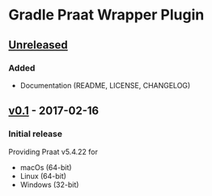 Gradle Praat Wrapper Plugin
===========================

[Unreleased]
------------

### Added

- Documentation (README, LICENSE, CHANGELOG)

[v0.1] - 2017-02-16
-------------------

### Initial release

Providing Praat v5.4.22 for
- macOs (64-bit)
- Linux (64-bit)
- Windows (32-bit)

[Unreleased]: https://github.com/m2ci-msp/gradle-praat-wrapper-plugin/compare/v0.1...HEAD
[v0.1]: https://github.com/m2ci-msp/gradle-praat-wrapper-plugin/tree/v0.1

